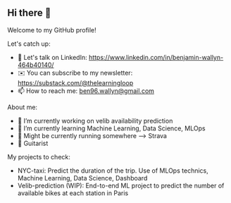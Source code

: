 ## Hi there 👋

Welcome to my GitHub profile!

Let's catch up:
- 💬 Let's talk on LinkedIn: https://www.linkedin.com/in/benjamin-wallyn-464b40140/
- ✉️ You can subscribe to my newsletter: https://substack.com/@thelearningloop
- 📫 How to reach me: ben96.wallyn@gmail.com

About me:
- 🔭 I’m currently working on velib availability prediction
- 🌱 I’m currently learning Machine Learning, Data Science, MLOps
- 🏃 Might be currently running somewhere --> Strava
- 🎸 Guitarist

My projects to check:
- NYC-taxi: Predict the duration of the trip. Use of MLOps technics, Machine Learning, Data Science, Dashboard
- Velib-prediction (WIP): End-to-end ML project to predict the number of available bikes at each station in Paris

<!--
**BWallyn/BWallyn** is a ✨ _special_ ✨ repository because its `README.md` (this file) appears on your GitHub profile.

Here are some ideas to get you started:

- 🔭 I’m currently working on ...
- 🌱 I’m currently learning ...
- 👯 I’m looking to collaborate on ...
- 🤔 I’m looking for help with ...
- 💬 Ask me about ...
- 📫 How to reach me: ...
- 😄 Pronouns: ...
- ⚡ Fun fact: ...
-->
